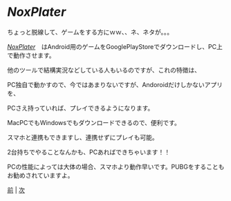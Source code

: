 # *NoxPlater*

ちょっと脱線して、ゲームをする方にｗｗ、、ネ、ネタが。。。
　
 
[*NoxPlater*](https://jp.bignox.com/)　はAndroid用のゲームをGooglePlayStoreでダウンロードし、PC上で動作させます。

他のツールで結構実況などしている人もいるのですが、これの特徴は、

PC独自で動かすので、今ではあまりないですが、Andoroidだけしかないアプリを、

PCさえ持っていれば、プレイできるようになります。

MacPCでもWindowsでもダウンロードできるので、便利です。

スマホと連携もできますし、連携せずにプレイも可能。

2台持ちでやることなんかも、PCあればできちゃいます！！

PCの性能によっては大体の場合、スマホより動作早いです。PUBGをすることもお勧めされていますよ。


[前](https://github.com/175B005/weekreport5) | [次](https://github.com/175B005/weekreport7)
